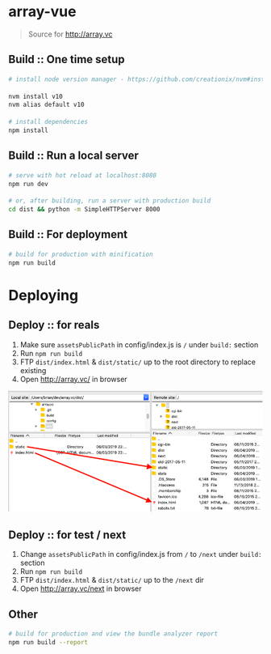 # array-vue

> Source for http://array.vc

## Build :: One time setup
``` bash
# install node version manager - https://github.com/creationix/nvm#installation

nvm install v10
nvm alias default v10

# install dependencies
npm install
```

## Build :: Run a local server
``` bash
# serve with hot reload at localhost:8080
npm run dev

# or, after building, run a server with production build
cd dist && python -m SimpleHTTPServer 8000

```

## Build :: For deployment
``` bash
# build for production with minification
npm run build

```

# Deploying 
## Deploy :: for reals
1. Make sure `assetsPublicPath` in config/index.js is `/` under `build:` section
2. Run `npm run build`
3. FTP `dist/index.html` & `dist/static/` up to the root directory to replace existing
4. Open http://array.vc/ in browser

<img src="filezilla.png" />

## Deploy :: for test / next
1. Change `assetsPublicPath` in config/index.js from `/` to `/next` under `build:` section
2. Run `npm run build`
3. FTP `dist/index.html` & `dist/static/` up to the `/next` dir
4. Open http://array.vc/next in browser



## Other
```bash
# build for production and view the bundle analyzer report
npm run build --report
```